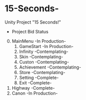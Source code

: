 # 15-Seconds-
Unity Project "15 Seconds!"

- Project Bid Status

00. MainMenu -In Production-
    1. GameStart -In Production-
    2. Infinity -Contemplating-
    3. Skin -Contemplating-
    4. Custon -Contemplating-
    5. Achievement -Contemplating-
    6. Store -Contemplating-
    7. Setting -Complete-
    8. Exit -Complete-
01. Highway -Complete-
02. Canon -In Production-
